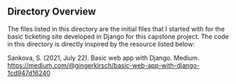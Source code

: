 ## Directory Overview

The files listed in this directory are the initial files that I started with for the basic ticketing site
developed in Django for this capstone project. The code in this directory is directly inspired by the resource listed below:

Sankova, S. (2021, July 22). Basic web app with Django. Medium. https://medium.com/@gingerkirsch/basic-web-app-with-django-1cd947d16240
